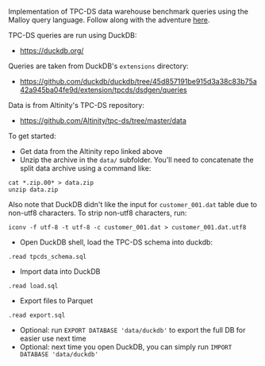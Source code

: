 Implementation of TPC-DS data warehouse benchmark queries using the Malloy query language. Follow along with the adventure [here](https://carlineng.github.io/malloy-tpcds/).

TPC-DS queries are run using DuckDB:
- https://duckdb.org/

Queries are taken from DuckDB's `extensions` directory:
- https://github.com/duckdb/duckdb/tree/45d857191be915d3a38c83b75a42a945ba04fe9d/extension/tpcds/dsdgen/queries

Data is from Altinity's TPC-DS repository:
- https://github.com/Altinity/tpc-ds/tree/master/data

To get started:
- Get data from the Altinity repo linked above
- Unzip the archive in the `data/` subfolder. You'll need to concatenate the split data archive using a command like:

```
cat *.zip.00* > data.zip
unzip data.zip
```

Also note that DuckDB didn't like the input for `customer_001.dat` table due to non-utf8 characters.
To strip non-utf8 characters, run:

```
iconv -f utf-8 -t utf-8 -c customer_001.dat > customer_001.dat.utf8
```

- Open DuckDB shell, load the TPC-DS schema into duckdb:

```
.read tpcds_schema.sql
```

- Import data into DuckDB

```
.read load.sql
```

- Export files to Parquet

```
.read export.sql
```

- Optional: run `EXPORT DATABASE 'data/duckdb'` to export the full DB for easier use next time
- Optional: next time you open DuckDB, you can simply run `IMPORT DATABASE 'data/duckdb'`

